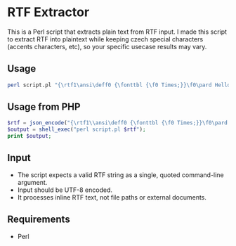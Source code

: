 # RTF Extractor

This is a Perl script that extracts plain text from RTF input.
I made this script to extract RTF into plaintext while keeping czech special characters (accents characters, etc), so your specific usecase results may vary.

## Usage

```bash
perl script.pl "{\rtf1\ansi\deff0 {\fonttbl {\f0 Times;}}\f0\pard Hello{\fonttbl {\f0 Times;}} world\par}"
```

## Usage from PHP
```php
$rtf = json_encode("{\rtf1\\ansi\deff0 {\fonttbl {\f0 Times;}}\f0\pard Hello{\fonttbl {\f0 Times;}} world\par}");
$output = shell_exec("perl script.pl $rtf");
print $output;
```

## Input

- The script expects a valid RTF string as a single, quoted command-line argument.
- Input should be UTF-8 encoded.
- It processes inline RTF text, not file paths or external documents.

## Requirements

- Perl
